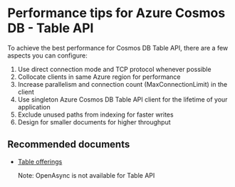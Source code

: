 <properties
	pageTitle="CosmosDB Table API performance tips"
	description="CosmosDB Table API performance tips"
	service="microsoft.documentdb"
	resource="databaseAccounts"
	authors="balaksms"
	displayOrder="66"
	selfHelpType="resource"
	supportTopicIds="32597548"
	resourceTags=""
	productPesIds="15585"
	cloudEnvironments="public"
/>

# Performance tips for Azure Cosmos DB - Table API

To achieve the best performance for Cosmos DB Table API, there are a few aspects you can configure: 

1. Use direct connection mode and TCP protocol whenever possible
2. Collocate clients in same Azure region for performance
3. Increase parallelism and connection count (MaxConnectionLimit) in the client
4. Use singleton Azure Cosmos DB Table API client for the lifetime of your application
5. Exclude unused paths from indexing for faster writes
5. Design for smaller documents for higher throughput

## **Recommended documents**
* [Table offerings](https://docs.microsoft.com/azure/cosmos-db/table-introduction)

   Note: OpenAsync is not available for Table API
